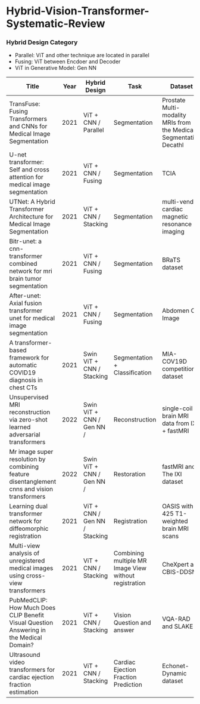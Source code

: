 # Hybrid-Vision-Transformer-Systematic-Review


### Hybrid Design Category
- Parallel: ViT and other technique are located in parallel
- Fusing: ViT between Encdoer and Decoder
- ViT in Generative Model: Gen NN

| Title | Year | Hybrid Design | Task | Dataset | Modality |
| ------------------------- |  -------- | -------- | -------- | -------- | -------- |
| TransFuse: Fusing Transformers and CNNs for Medical Image Segmentation | 2021 | ViT + CNN / Parallel | Segmentation | Prostate Multi-modality MRIs from the Medical Segmentation Decathl | MRI |
| U-net transformer: Self and cross attention for medical image segmentation | 2021 | ViT + CNN / Fusing | Segmentation | TCIA | CT |
| UTNet: A Hybrid Transformer Architecture for Medical Image Segmentation | 2021 | ViT + CNN / Stacking | Segmentation | multi-vendor cardiac magnetic resonance imaging | MRI |
| Bitr-unet: a cnn-transformer combined network for mri brain tumor segmentation | 2021 | ViT + CNN / Fusing | Segmentation | BRaTS dataset | MRI |
| After-unet: Axial fusion transformer unet for medical image segmentation | 2021 | ViT + CNN / Fusing | Segmentation | Abdomen CT Image | CT |
| A transformer-based framework for automatic COVID19 diagnosis in chest CTs | 2021 | Swin ViT + CNN / Stacking | Segmentation + Classification | MIA-COV19D competition dataset | CT |
| Unsupervised MRI reconstruction via zero-shot learned adversarial transformers | 2022 | Swin ViT + CNN / Gen NN / | Reconstruction | single-coil brain MRI data from IXI + fastMRI | MRI |
| Mr image super resolution by combining feature disentanglement cnns and vision transformers | 2022 | Swin ViT + CNN / Gen NN /  | Restoration | fastMRI and The IXI dataset | MRI |
| Learning dual transformer network for diffeomorphic registration | 2021 | ViT + CNN / Gen NN / Stacking | Registration | OASIS with 425 T1-weighted brain MRI scans | MRI |
| Multi-view analysis of unregistered medical images using cross-view transformers | 2021 | ViT + CNN / Stacking | Combining multiple MR Image View without registration | CheXpert and CBIS-DDSM | MRI |
| PubMedCLIP: How Much Does CLIP Benefit Visual Question Answering in the Medical Domain? | 2021 | ViT + CNN / Stacking | Vision Question and answer | VQA-RAD and SLAKE | X-ray |
| Ultrasound video transformers for cardiac ejection fraction estimation | 2021 | ViT + CNN / Stacking | Cardiac Ejection Fraction Prediction | Echonet-Dynamic dataset | Ultrasound |
